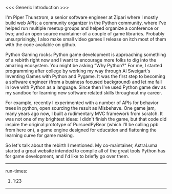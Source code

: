 <<< Generic Introduction >>>

I'm Piper Thunstrom, a senior software engineer at Zipari where I mostly
build web APIs; a community organizer in the Python community, where I've
helped run multiple meetup groups and helped organize a conference or two; 
and an open source maintainer of a couple of game libraries. Probably
unsurprisingly, I also make small video games I release on itch most of them
with the code available on github.

Python Gaming rocks: Python game development is approaching something of a
rebirth right now and I want to encourage more folks to dig into the amazing
ecosystem. You might be asking "Why Python?" For me, I started programming 
after college by working my way through Al Sweigart's Inventing Games with
Python and Pygame. It was the first step to becoming a software engineer
(from a business focused background) and let me fall in love with Python as
a language. Since then I've used Python game dev as my sandbox for learning
new software related skills throughout my career.

For example, recently I experimented with a number of APIs for behavior
trees in python, open sourcing the result as Misbehave. One game jam, many
years ago now, I built a rudimentary MVC framework from scratch. It was not
one of my brightest ideas: I didn't finish the game, but that code did
inspire the original prototype of PursuedPyBear (which I'll be calling ppb
from here on), a game engine designed for education and flattening the
learning curve for game making.

So let's talk about the rebirth I mentioned. My co-maintainer, AstraLuma
started a great website intended to compile all of the great tools Python
has for game development, and I'd like to briefly go over them.

---
run-times:
1. 1:23
---